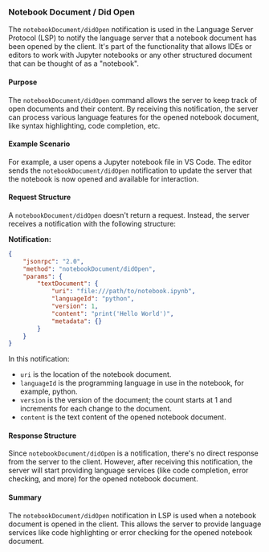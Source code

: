 ### Notebook Document / Did Open

The `notebookDocument/didOpen` notification is used in the Language Server Protocol (LSP) to notify the language server that a notebook document has been opened by the client. It's part of the functionality that allows IDEs or editors to work with Jupyter notebooks or any other structured document that can be thought of as a "notebook".

#### Purpose

The `notebookDocument/didOpen` command allows the server to keep track of open documents and their content. By receiving this notification, the server can process various language features for the opened notebook document, like syntax highlighting, code completion, etc.

#### Example Scenario

For example, a user opens a Jupyter notebook file in VS Code. The editor sends the `notebookDocument/didOpen` notification to update the server that the notebook is now opened and available for interaction.

#### Request Structure

A `notebookDocument/didOpen` doesn't return a request. Instead, the server receives a notification with the following structure:

**Notification:**

```json
{
    "jsonrpc": "2.0",
    "method": "notebookDocument/didOpen",
    "params": {
        "textDocument": {
            "uri": "file:///path/to/notebook.ipynb",
            "languageId": "python",
            "version": 1,
            "content": "print('Hello World')",
            "metadata": {}
        }
    }
}
```

In this notification:
- `uri` is the location of the notebook document.
- `languageId` is the programming language in use in the notebook, for example, python.
- `version` is the version of the document; the count starts at 1 and increments for each change to the document.
- `content` is the text content of the opened notebook document.

#### Response Structure

Since `notebookDocument/didOpen` is a notification, there's no direct response from the server to the client. However, after receiving this notification, the server will start providing language services (like code completion, error checking, and more) for the opened notebook document.

#### Summary

The `notebookDocument/didOpen` notification in LSP is used when a notebook document is opened in the client. This allows the server to provide language services like code highlighting or error checking for the opened notebook document.